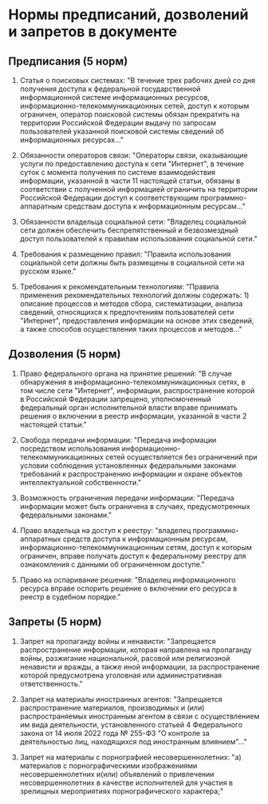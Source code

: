 # Нормы предписаний, дозволений и запретов в документе

## Предписания (5 норм)

1. Статья о поисковых системах: "В течение трех рабочих дней со дня получения доступа к федеральной государственной информационной системе информационных ресурсов, информационно-телекоммуникационных сетей, доступ к которым ограничен, оператор поисковой системы обязан прекратить на территории Российской Федерации выдачу по запросам пользователей указанной поисковой системы сведений об информационных ресурсах..."

2. Обязанности операторов связи: "Операторы связи, оказывающие услуги по предоставлению доступа к сети "Интернет", в течение суток с момента получения по системе взаимодействия информации, указанной в части 11 настоящей статьи, обязаны в соответствии с полученной информацией ограничить на территории Российской Федерации доступ к соответствующим программно-аппаратным средствам доступа к информационным ресурсам..."

3. Обязанности владельца социальной сети: "Владелец социальной сети должен обеспечить беспрепятственный и безвозмездный доступ пользователей к правилам использования социальной сети."

4. Требования к размещению правил: "Правила использования социальной сети должны быть размещены в социальной сети на русском языке."

5. Требования к рекомендательным технологиям: "Правила применения рекомендательных технологий должны содержать: 1) описание процессов и методов сбора, систематизации, анализа сведений, относящихся к предпочтениям пользователей сети "Интернет", предоставления информации на основе этих сведений, а также способов осуществления таких процессов и методов..."

## Дозволения (5 норм)

1. Право федерального органа на принятие решений: "В случае обнаружения в информационно-телекоммуникационных сетях, в том числе сети "Интернет", информации, распространение которой в Российской Федерации запрещено, уполномоченный федеральный орган исполнительной власти вправе принимать решения о включении в реестр информации, указанной в части 2 настоящей статьи."

2. Свобода передачи информации: "Передача информации посредством использования информационно-телекоммуникационных сетей осуществляется без ограничений при условии соблюдения установленных федеральными законами требований к распространению информации и охране объектов интеллектуальной собственности."

3. Возможность ограничения передачи информации: "Передача информации может быть ограничена в случаях, предусмотренных федеральными законами."

4. Право владельца на доступ к реестру: "владелец программно-аппаратных средств доступа к информационным ресурсам, информационно-телекоммуникационным сетям, доступ к которым ограничен, вправе получать доступ к федеральному реестру для ознакомления с данными об ограниченном доступе."

5. Право на оспаривание решения: "Владелец информационного ресурса вправе оспорить решение о включении его ресурса в реестр в судебном порядке."

## Запреты (5 норм)

1. Запрет на пропаганду войны и ненависти: "Запрещается распространение информации, которая направлена на пропаганду войны, разжигание национальной, расовой или религиозной ненависти и вражды, а также иной информации, за распространение которой предусмотрена уголовная или административная ответственность."

2. Запрет на материалы иностранных агентов: "Запрещается распространение материалов, производимых и (или) распространяемых иностранным агентом в связи с осуществлением им вида деятельности, установленного статьей 4 Федерального закона от 14 июля 2022 года № 255-ФЗ "О контроле за деятельностью лиц, находящихся под иностранным влиянием"..."

3. Запрет на материалы с порнографией несовершеннолетних: "а) материалов с порнографическими изображениями несовершеннолетних и(или) объявлений о привлечении несовершеннолетних в качестве исполнителей для участия в зрелищных мероприятиях порнографического характера;"